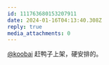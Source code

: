 ```yaml
---
id: 111763680153207911
date: 2024-01-16T04:13:40.308Z
reply: true
media_attachments: 0
---
```


[@koobai](https://m.koobai.com/@koobai) 赶鸭子上架，硬安排的。

